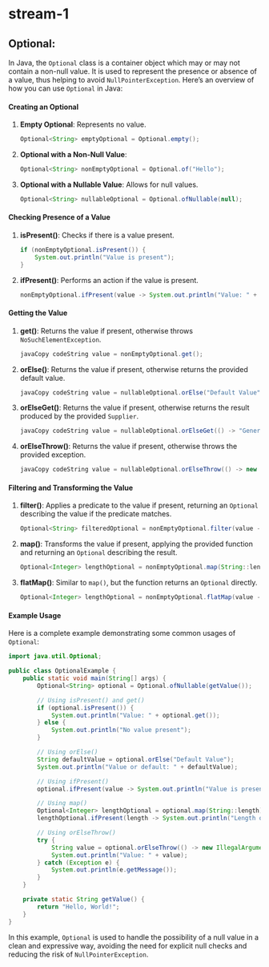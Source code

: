 # stream-1

## Optional:

In Java, the `Optional` class is a container object which may or may not contain a non-null value. It is used to represent the presence or absence of a value, thus helping to avoid `NullPointerException`. Here’s an overview of how you can use `Optional` in Java:

#### Creating an Optional

1.  **Empty Optional**: Represents no value.

    ```java
    Optional<String> emptyOptional = Optional.empty();
    ```
2.  **Optional with a Non-Null Value**:

    ```java
    Optional<String> nonEmptyOptional = Optional.of("Hello");
    ```
3.  **Optional with a Nullable Value**: Allows for null values.

    ```java
    Optional<String> nullableOptional = Optional.ofNullable(null);
    ```

#### Checking Presence of a Value

1.  **isPresent()**: Checks if there is a value present.

    ```java
    if (nonEmptyOptional.isPresent()) {
        System.out.println("Value is present");
    }
    ```
2.  **ifPresent()**: Performs an action if the value is present.

    ```java
    nonEmptyOptional.ifPresent(value -> System.out.println("Value: " + value));
    ```

#### Getting the Value

1.  **get()**: Returns the value if present, otherwise throws `NoSuchElementException`.

    ```java
    javaCopy codeString value = nonEmptyOptional.get();
    ```
2.  **orElse()**: Returns the value if present, otherwise returns the provided default value.

    ```java
    javaCopy codeString value = nullableOptional.orElse("Default Value");
    ```
3.  **orElseGet()**: Returns the value if present, otherwise returns the result produced by the provided `Supplier`.

    ```java
    javaCopy codeString value = nullableOptional.orElseGet(() -> "Generated Default Value");
    ```
4.  **orElseThrow()**: Returns the value if present, otherwise throws the provided exception.

    ```java
    javaCopy codeString value = nullableOptional.orElseThrow(() -> new IllegalArgumentException("Value not present"));
    ```

#### Filtering and Transforming the Value

1.  **filter()**: Applies a predicate to the value if present, returning an `Optional` describing the value if the predicate matches.

    ```java
    Optional<String> filteredOptional = nonEmptyOptional.filter(value -> value.startsWith("H"));
    ```
2.  **map()**: Transforms the value if present, applying the provided function and returning an `Optional` describing the result.

    ```java
    Optional<Integer> lengthOptional = nonEmptyOptional.map(String::length);
    ```
3.  **flatMap()**: Similar to `map()`, but the function returns an `Optional` directly.

    ```java
    Optional<Integer> lengthOptional = nonEmptyOptional.flatMap(value -> Optional.of(value.length()));
    ```

#### Example Usage

Here is a complete example demonstrating some common usages of `Optional`:

```java
import java.util.Optional;

public class OptionalExample {
    public static void main(String[] args) {
        Optional<String> optional = Optional.ofNullable(getValue());

        // Using isPresent() and get()
        if (optional.isPresent()) {
            System.out.println("Value: " + optional.get());
        } else {
            System.out.println("No value present");
        }

        // Using orElse()
        String defaultValue = optional.orElse("Default Value");
        System.out.println("Value or default: " + defaultValue);

        // Using ifPresent()
        optional.ifPresent(value -> System.out.println("Value is present: " + value));

        // Using map()
        Optional<Integer> lengthOptional = optional.map(String::length);
        lengthOptional.ifPresent(length -> System.out.println("Length of the value: " + length));

        // Using orElseThrow()
        try {
            String value = optional.orElseThrow(() -> new IllegalArgumentException("No value present"));
            System.out.println("Value: " + value);
        } catch (Exception e) {
            System.out.println(e.getMessage());
        }
    }

    private static String getValue() {
        return "Hello, World!";
    }
}
```

In this example, `Optional` is used to handle the possibility of a null value in a clean and expressive way, avoiding the need for explicit null checks and reducing the risk of `NullPointerException`.
